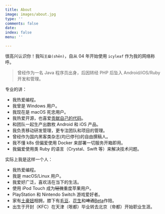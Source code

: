 ```yaml
---
title: About
image: images/about.jpg
type: ''
comments: false
date: 
index: false
menu: ''

---
```

很高兴认识你！我叫`王燊(shēn)`，自从 04 年开始使用 `icyleaf` 作为我的网络称呼。

> 曾经作为一名 Java 程序员出身，后因转经 PHP 后坠入 Android/iOS/Ruby 开发和管理。

专业的讲：

* 我热爱编程。
* 我曾是 Windows 用户。
* 我现在是 macOS 死忠用户。
* 我热爱开源，也喜爱[贡献自己的代码](https://github.com/icyleaf)。
* 和团队一起生产出数枚 Android 和 iOS 产品。
* 我负责移动研发管理，更专注团队和项目的管理。
* 曾经作为国内黑客类杂志(均已停刊)的自由撰稿人。
* 我不懂 k8s 但偏爱使用 Docker 来部署一切服务开箱即用。
* 我偏爱使用类 Ruby 的语言（Crystal、Swift 等）来解决技术问题。

实际上我是这样一个人：

* 我热爱编程。
* 我是 macOS/Linux 用户。
* 我爱好广泛，喜欢活在当下的生活。
* 使用 iPod Touch 成为~~轻微~~重度苹果用户。
* PlayStation 和 Nintendo Switch 游戏爱好者。
* 家有[土豪妞](https://www.instagram.com/p/7X9ps_LOrw/?taken-by=icyleaf)相拥，膝下有[毛豆](https://www.instagram.com/p/BGW2NytLOkc/?taken-by=icyleaf)、[花生](https://www.instagram.com/p/BLvgcmwB1xJ/?taken-by=icyleaf)和~~啤酒~~[Beta](https://www.instagram.com/p/BdZii7VD8Sn/?taken-by=icyleaf)作陪。
* 出生于开封（KFC）在天津（哏都）毕业转去北京（帝都）开始职业生涯。